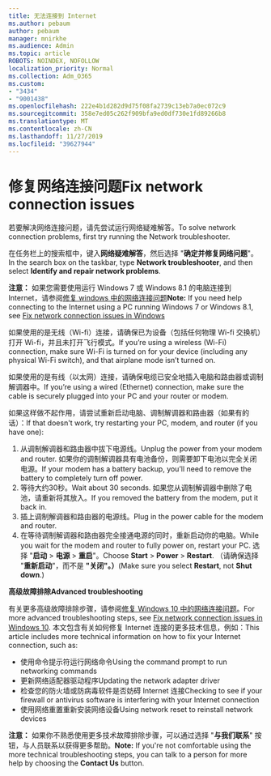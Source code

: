 ```yaml
---
title: 无法连接到 Internet
ms.author: pebaum
author: pebaum
manager: mnirkhe
ms.audience: Admin
ms.topic: article
ROBOTS: NOINDEX, NOFOLLOW
localization_priority: Normal
ms.collection: Adm_O365
ms.custom:
- "3434"
- "9001438"
ms.openlocfilehash: 222e4b1d282d9d75f08fa2739c13eb7a0ec072c9
ms.sourcegitcommit: 358e7ed05c262f909bfa9ed0df730e1fd89266b8
ms.translationtype: MT
ms.contentlocale: zh-CN
ms.lasthandoff: 11/27/2019
ms.locfileid: "39627944"
---
```

# <a name="fix-network-connection-issues"></a><span data-ttu-id="e3cec-102">修复网络连接问题</span><span class="sxs-lookup"><span data-stu-id="e3cec-102">Fix network connection issues</span></span>

<span data-ttu-id="e3cec-103">若要解决网络连接问题，请先尝试运行网络疑难解答。</span><span class="sxs-lookup"><span data-stu-id="e3cec-103">To solve network connection problems, first try running the Network troubleshooter.</span></span> 

<span data-ttu-id="e3cec-104">在任务栏上的搜索框中，键入**网络疑难解答**，然后选择 "**确定并修复网络问题**"。</span><span class="sxs-lookup"><span data-stu-id="e3cec-104">In the search box on the taskbar, type **Network troubleshooter**, and then select **Identify and repair network problems**.</span></span>

<span data-ttu-id="e3cec-105">**注意：** 如果您需要使用运行 Windows 7 或 Windows 8.1 的电脑连接到 Internet，请参阅[修复 windows 中的网络连接问题](https://support.microsoft.com/help/15287)</span><span class="sxs-lookup"><span data-stu-id="e3cec-105">**Note:** If you need help connecting to the Internet using a PC running Windows 7 or Windows 8.1, see [Fix network connection issues in Windows](https://support.microsoft.com/help/15287)</span></span> 

<span data-ttu-id="e3cec-106">如果使用的是无线（Wi-fi）连接，请确保已为设备（包括任何物理 Wi-fi 交换机）打开 Wi-fi，并且未打开飞行模式。</span><span class="sxs-lookup"><span data-stu-id="e3cec-106">If you’re using a wireless (Wi-Fi) connection, make sure Wi-Fi is turned on for your device (including any physical Wi-Fi switch), and that airplane mode isn’t turned on.</span></span>

<span data-ttu-id="e3cec-107">如果使用的是有线（以太网）连接，请确保电缆已安全地插入电脑和路由器或调制解调器中。</span><span class="sxs-lookup"><span data-stu-id="e3cec-107">If you’re using a wired (Ethernet) connection, make sure the cable is securely plugged into your PC and your router or modem.</span></span>

<span data-ttu-id="e3cec-108">如果这样做不起作用，请尝试重新启动电脑、调制解调器和路由器（如果有的话）：</span><span class="sxs-lookup"><span data-stu-id="e3cec-108">If that doesn't work, try restarting your PC, modem, and router (if you have one):</span></span>

1. <span data-ttu-id="e3cec-109">从调制解调器和路由器中拔下电源线。</span><span class="sxs-lookup"><span data-stu-id="e3cec-109">Unplug the power from your modem and router.</span></span> <span data-ttu-id="e3cec-110">如果你的调制解调器具有电池备份，则需要卸下电池以完全关闭电源。</span><span class="sxs-lookup"><span data-stu-id="e3cec-110">If your modem has a battery backup, you’ll need to remove the battery to completely turn off power.</span></span>
2. <span data-ttu-id="e3cec-111">等待大约30秒。</span><span class="sxs-lookup"><span data-stu-id="e3cec-111">Wait about 30 seconds.</span></span> <span data-ttu-id="e3cec-112">如果您从调制解调器中删除了电池，请重新将其放入。</span><span class="sxs-lookup"><span data-stu-id="e3cec-112">If you removed the battery from the modem, put it back in.</span></span>
3. <span data-ttu-id="e3cec-113">插上调制解调器和路由器的电源线。</span><span class="sxs-lookup"><span data-stu-id="e3cec-113">Plug in the power cable for the modem and router.</span></span>
4. <span data-ttu-id="e3cec-114">在等待调制解调器和路由器完全接通电源的同时，重新启动你的电脑。</span><span class="sxs-lookup"><span data-stu-id="e3cec-114">While you wait for the modem and router to fully power on, restart your PC.</span></span> <span data-ttu-id="e3cec-115">选择 "**启动** > **电源** > **重启**"。</span><span class="sxs-lookup"><span data-stu-id="e3cec-115">Choose **Start** > **Power** > **Restart**.</span></span> <span data-ttu-id="e3cec-116">（请确保选择 "**重新启动**"，而不是 **"关闭"。）**</span><span class="sxs-lookup"><span data-stu-id="e3cec-116">(Make sure you select **Restart**, not **Shut down**.)</span></span>

<span data-ttu-id="e3cec-117">**高级故障排除**</span><span class="sxs-lookup"><span data-stu-id="e3cec-117">**Advanced troubleshooting**</span></span>

<span data-ttu-id="e3cec-118">有关更多高级故障排除步骤，请参阅[修复 Windows 10 中的网络连接问题](https://support.microsoft.com/help/10741?ocid=SMC10741%2F)。</span><span class="sxs-lookup"><span data-stu-id="e3cec-118">For more advanced troubleshooting steps, see [Fix network connection issues in Windows 10](https://support.microsoft.com/help/10741?ocid=SMC10741%2F).</span></span> <span data-ttu-id="e3cec-119">本文包含有关如何修复 Internet 连接的更多技术信息，例如：</span><span class="sxs-lookup"><span data-stu-id="e3cec-119">This article includes more technical information on how to fix your Internet connection, such as:</span></span>

- <span data-ttu-id="e3cec-120">使用命令提示符运行网络命令</span><span class="sxs-lookup"><span data-stu-id="e3cec-120">Using the command prompt to run networking commands</span></span>
- <span data-ttu-id="e3cec-121">更新网络适配器驱动程序</span><span class="sxs-lookup"><span data-stu-id="e3cec-121">Updating the network adapter driver</span></span>
- <span data-ttu-id="e3cec-122">检查您的防火墙或防病毒软件是否妨碍 Internet 连接</span><span class="sxs-lookup"><span data-stu-id="e3cec-122">Checking to see if your firewall or antivirus software is interfering with your Internet connection</span></span>
- <span data-ttu-id="e3cec-123">使用网络重置重新安装网络设备</span><span class="sxs-lookup"><span data-stu-id="e3cec-123">Using network reset to reinstall network devices</span></span>

<span data-ttu-id="e3cec-124">**注意：** 如果你不熟悉使用更多技术故障排除步骤，可以通过选择 "**与我们联系**" 按钮，与人员联系以获得更多帮助。</span><span class="sxs-lookup"><span data-stu-id="e3cec-124">**Note:** If you're not comfortable using the more technical troubleshooting steps, you can talk to a person for more help by choosing the **Contact Us** button.</span></span>